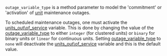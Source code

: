 `outage_variable_type` is a method parameter to model the 'commitment' or 'activation' of [unit](@ref) maintenance outages.

To scheduled maintenance outages, one must activate the [units\_out\of\_service](@ref) variable. This is done by changing the value of the [outage\_variable\_type](@ref) to either `integer` (for clustered units) or `binary` for binary units or `linear` for continuous units. Setting [outage\_variable\_type](@ref) to `none` will deactivate the [units\_out\of\_service](@ref) variable and this is the default value.